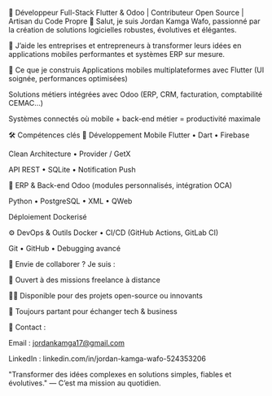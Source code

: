 🚀 Développeur Full-Stack Flutter & Odoo | Contributeur Open Source | Artisan du Code Propre
👋 Salut, je suis Jordan Kamga Wafo, passionné par la création de solutions logicielles robustes, évolutives et élégantes.

🎯 J’aide les entreprises et entrepreneurs à transformer leurs idées en applications mobiles performantes et systèmes ERP sur mesure.

📱 Ce que je construis
Applications mobiles multiplateformes avec Flutter (UI soignée, performances optimisées)

Solutions métiers intégrées avec Odoo (ERP, CRM, facturation, comptabilité CEMAC…)

Systèmes connectés où mobile + back-end métier = productivité maximale

🛠️ Compétences clés
📱 Développement Mobile
Flutter • Dart • Firebase

Clean Architecture • Provider / GetX

API REST • SQLite • Notification Push

🧩 ERP & Back-end
Odoo (modules personnalisés, intégration OCA)

Python • PostgreSQL • XML • QWeb

Déploiement Dockerisé

⚙️ DevOps & Outils
Docker • CI/CD (GitHub Actions, GitLab CI)

Git • GitHub • Debugging avancé

🤝 Envie de collaborer ?
Je suis :

💼 Ouvert à des missions freelance à distance

🧑‍💻 Disponible pour des projets open-source ou innovants

💬 Toujours partant pour échanger tech & business

📩 Contact :

Email : jordankamga17@gmail.com

LinkedIn : linkedin.com/in/jordan-kamga-wafo-524353206

"Transformer des idées complexes en solutions simples, fiables et évolutives."
— C’est ma mission au quotidien.
